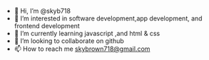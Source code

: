 - 👋 Hi, I’m @skyb718
- 👀 I’m interested in software development,app development, and frontend development
- 🌱 I’m currently learning javascript ,and html & css
- 💞️ I’m looking to collaborate on github
- 📫 How to reach me skybrown718@gmail.com

<!---
skyb718/skyb718 is a ✨ special ✨ repository because its `README.md` (this file) appears on your GitHub profile.
You can click the Preview link to take a look at your changes.
--->
